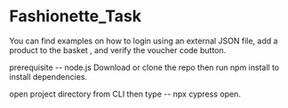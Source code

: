 # Fashionette_Task
You can find examples on how to login using an external JSON file, add a product to the basket , and verify the voucher code button.

prerequisite -- node.js 
Download or clone the repo then run npm install to install dependencies.

open project directory from CLI then type -- npx cypress open.
